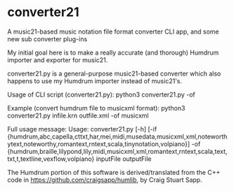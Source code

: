 # converter21
A music21-based music notation file format converter CLI app, and some new sub converter plug-ins

My initial goal here is to make a really accurate (and thorough) Humdrum importer and exporter for music21.

converter21.py is a general-purpose music21-based converter which also happens to use my Humdrum importer instead of music21's.

Usage of CLI script (converter21.py):
python3 converter21.py <inputfile> <outputfile> -of <output format>

Example (convert humdrum file to musicxml format):
python3 converter21.py infile.krn outfile.xml -of musicxml

Full usage message:
Usage: converter21.py [-h]
                      [-if {humdrum,abc,capella,cttxt,har,mei,midi,musedata,musicxml,xml,noteworthytext,noteworthy,romantext,rntext,scala,tinynotation,volpiano}]
                      -of
{humdrum,braille,lilypond,lily,midi,musicxml,xml,romantext,rntext,scala,text,txt,t,textline,vexflow,volpiano}
                      inputFile outputFile

The Humdrum portion of this software is derived/translated from the C++ code in https://github.com/craigsapp/humlib, by Craig Stuart Sapp.
